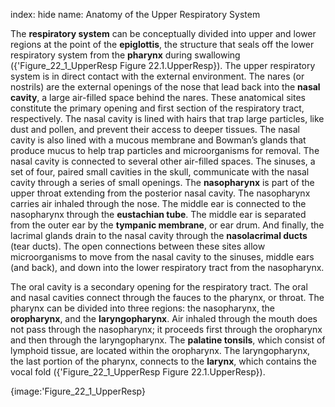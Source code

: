 index: hide
name: Anatomy of the Upper Respiratory System

The  **respiratory system** can be conceptually divided into upper and lower regions at the point of the  **epiglottis**, the structure that seals off the lower respiratory system from the  **pharynx** during swallowing ({'Figure_22_1_UpperResp Figure 22.1.UpperResp}). The upper respiratory system is in direct contact with the external environment. The nares (or nostrils) are the external openings of the nose that lead back into the  **nasal cavity**, a large air-filled space behind the nares. These anatomical sites constitute the primary opening and first section of the respiratory tract, respectively. The nasal cavity is lined with hairs that trap large particles, like dust and pollen, and prevent their access to deeper tissues. The nasal cavity is also lined with a mucous membrane and Bowman’s glands that produce mucus to help trap particles and microorganisms for removal. The nasal cavity is connected to several other air-filled spaces. The sinuses, a set of four, paired small cavities in the skull, communicate with the nasal cavity through a series of small openings. The  **nasopharynx** is part of the upper throat extending from the posterior nasal cavity. The nasopharynx carries air inhaled through the nose. The middle ear is connected to the nasopharynx through the  **eustachian tube**. The middle ear is separated from the outer ear by the  **tympanic membrane**, or ear drum. And finally, the lacrimal glands drain to the nasal cavity through the  **nasolacrimal ducts** (tear ducts). The open connections between these sites allow microorganisms to move from the nasal cavity to the sinuses, middle ears (and back), and down into the lower respiratory tract from the nasopharynx.

The oral cavity is a secondary opening for the respiratory tract. The oral and nasal cavities connect through the fauces to the pharynx, or throat. The pharynx can be divided into three regions: the nasopharynx, the  **oropharynx**, and the  **laryngopharynx**. Air inhaled through the mouth does not pass through the nasopharynx; it proceeds first through the oropharynx and then through the laryngopharynx. The  **palatine tonsils**, which consist of lymphoid tissue, are located within the oropharynx. The laryngopharynx, the last portion of the pharynx, connects to the  **larynx**, which contains the vocal fold ({'Figure_22_1_UpperResp Figure 22.1.UpperResp}).


{image:'Figure_22_1_UpperResp}
        
